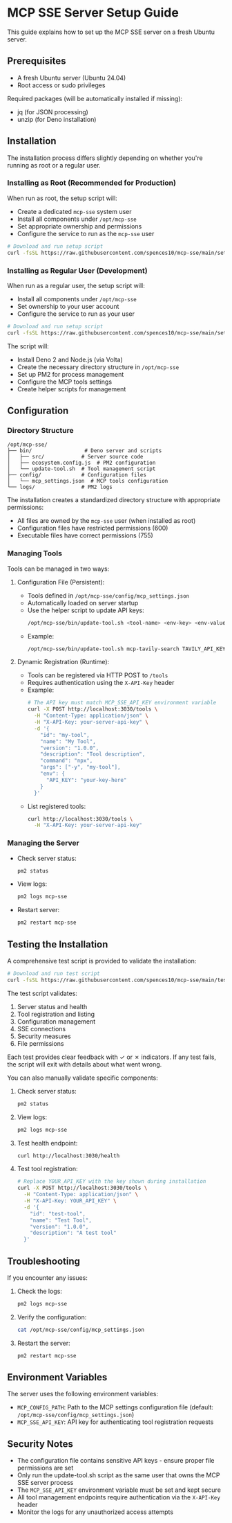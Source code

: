 # MCP SSE Server Setup Guide

This guide explains how to set up the MCP SSE server on a fresh Ubuntu server.

## Prerequisites

- A fresh Ubuntu server (Ubuntu 24.04)
- Root access or sudo privileges

Required packages (will be automatically installed if missing):

- jq (for JSON processing)
- unzip (for Deno installation)

## Installation

The installation process differs slightly depending on whether you're running as root or a regular user.

### Installing as Root (Recommended for Production)

When run as root, the setup script will:

- Create a dedicated `mcp-sse` system user
- Install all components under `/opt/mcp-sse`
- Set appropriate ownership and permissions
- Configure the service to run as the `mcp-sse` user

```bash
# Download and run setup script
curl -fsSL https://raw.githubusercontent.com/spences10/mcp-sse/main/setup.sh | sudo bash
```

### Installing as Regular User (Development)

When run as a regular user, the setup script will:

- Install all components under `/opt/mcp-sse`
- Set ownership to your user account
- Configure the service to run as your user

```bash
# Download and run setup script
curl -fsSL https://raw.githubusercontent.com/spences10/mcp-sse/main/setup.sh | bash
```

The script will:

- Install Deno 2 and Node.js (via Volta)
- Create the necessary directory structure in `/opt/mcp-sse`
- Set up PM2 for process management
- Configure the MCP tools settings
- Create helper scripts for management

## Configuration

### Directory Structure

```
/opt/mcp-sse/
├── bin/                 # Deno server and scripts
│   ├── src/            # Server source code
│   ├── ecosystem.config.js  # PM2 configuration
│   └── update-tool.sh  # Tool management script
├── config/             # Configuration files
│   └── mcp_settings.json  # MCP tools configuration
└── logs/               # PM2 logs
```

The installation creates a standardized directory structure with appropriate permissions:

- All files are owned by the `mcp-sse` user (when installed as root)
- Configuration files have restricted permissions (600)
- Executable files have correct permissions (755)

### Managing Tools

Tools can be managed in two ways:

1. Configuration File (Persistent):

   - Tools defined in `/opt/mcp-sse/config/mcp_settings.json`
   - Automatically loaded on server startup
   - Use the helper script to update API keys:
     ```bash
     /opt/mcp-sse/bin/update-tool.sh <tool-name> <env-key> <env-value>
     ```
   - Example:
     ```bash
     /opt/mcp-sse/bin/update-tool.sh mcp-tavily-search TAVILY_API_KEY your-api-key-here
     ```

2. Dynamic Registration (Runtime):
   - Tools can be registered via HTTP POST to `/tools`
   - Requires authentication using the `X-API-Key` header
   - Example:
     ```bash
     # The API key must match MCP_SSE_API_KEY environment variable
     curl -X POST http://localhost:3030/tools \
       -H "Content-Type: application/json" \
       -H "X-API-Key: your-server-api-key" \
       -d '{
         "id": "my-tool",
         "name": "My Tool",
         "version": "1.0.0",
         "description": "Tool description",
         "command": "npx",
         "args": ["-y", "my-tool"],
         "env": {
           "API_KEY": "your-key-here"
         }
       }'
     ```
   - List registered tools:
     ```bash
     curl http://localhost:3030/tools \
       -H "X-API-Key: your-server-api-key"
     ```

### Managing the Server

- Check server status:

  ```bash
  pm2 status
  ```

- View logs:

  ```bash
  pm2 logs mcp-sse
  ```

- Restart server:
  ```bash
  pm2 restart mcp-sse
  ```

## Testing the Installation

A comprehensive test script is provided to validate the installation:

```bash
# Download and run test script
curl -fsSL https://raw.githubusercontent.com/spences10/mcp-sse/main/test-setup.sh | bash
```

The test script validates:

1. Server status and health
2. Tool registration and listing
3. Configuration management
4. SSE connections
5. Security measures
6. File permissions

Each test provides clear feedback with ✓ or ✗ indicators. If any test fails, the script will exit with details about what went wrong.

You can also manually validate specific components:

1. Check server status:

   ```bash
   pm2 status
   ```

2. View logs:

   ```bash
   pm2 logs mcp-sse
   ```

3. Test health endpoint:

   ```bash
   curl http://localhost:3030/health
   ```

4. Test tool registration:
   ```bash
   # Replace YOUR_API_KEY with the key shown during installation
   curl -X POST http://localhost:3030/tools \
     -H "Content-Type: application/json" \
     -H "X-API-Key: YOUR_API_KEY" \
     -d '{
       "id": "test-tool",
       "name": "Test Tool",
       "version": "1.0.0",
       "description": "A test tool"
     }'
   ```

## Troubleshooting

If you encounter any issues:

1. Check the logs:

   ```bash
   pm2 logs mcp-sse
   ```

2. Verify the configuration:

   ```bash
   cat /opt/mcp-sse/config/mcp_settings.json
   ```

3. Restart the server:
   ```bash
   pm2 restart mcp-sse
   ```

## Environment Variables

The server uses the following environment variables:

- `MCP_CONFIG_PATH`: Path to the MCP settings configuration file (default: `/opt/mcp-sse/config/mcp_settings.json`)
- `MCP_SSE_API_KEY`: API key for authenticating tool registration requests

## Security Notes

- The configuration file contains sensitive API keys - ensure proper file permissions are set
- Only run the update-tool.sh script as the same user that owns the MCP SSE server process
- The `MCP_SSE_API_KEY` environment variable must be set and kept secure
- All tool management endpoints require authentication via the `X-API-Key` header
- Monitor the logs for any unauthorized access attempts
